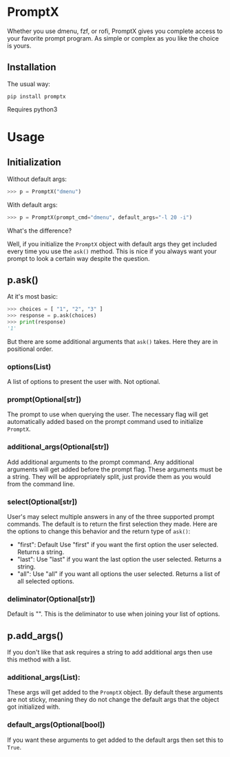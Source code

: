 # PromptX

Whether you use dmenu, fzf, or rofi, PromptX gives you complete access
to your favorite prompt program. As simple or complex as you like the
choice is yours.

## Installation

The usual way:

`pip install promptx`

Requires python3

# Usage

## Initialization

Without default args:

``` python
>>> p = PromptX("dmenu")
```

With default args:

``` python
>>> p = PromptX(prompt_cmd="dmenu", default_args="-l 20 -i")
```

What's the difference?

Well, if you initialize the `PromptX` object with default args they get
included every time you use the `ask()` method. This is nice if you
always want your prompt to look a certain way despite the question.

## p.ask()

At it's most basic:

``` python
>>> choices = [ "1", "2", "3" ]
>>> response = p.ask(choices)
>>> print(response)
'1'
```

But there are some additional arguments that `ask()` takes. Here they
are in positional order.

### options(List)

A list of options to present the user with. Not optional.

### prompt(Optional\[str\])

The prompt to use when querying the user. The necessary flag will get
automatically added based on the prompt command used to initialize
`PromptX`.

### additional_args(Optional\[str\])

Add additional arguments to the prompt command. Any additional arguments
will get added before the prompt flag. These arguments must be a string.
They will be appropriately split, just provide them as you would from
the command line.

### select(Optional\[str\])

User's may select multiple answers in any of the three supported prompt
commands. The default is to return the first selection they made. Here
are the options to change this behavior and the return type of `ask()`:

- "first": Default Use "first" if you want the first option the user
  selected. Returns a string.
- "last": Use "last" if you want the last option the user selected.
  Returns a string.
- "all": Use "all" if you want all options the user selected. Returns a
  list of all selected options.

### deliminator(Optional\[str\])

Default is "". This is the deliminator to use when joining your list of
options.

## p.add_args()

If you don't like that ask requires a string to add additional args then
use this method with a list.

### additional_args(List):

These args will get added to the `PromptX` object. By default these
arguments are not sticky, meaning they do not change the default args
that the object got initialized with.

### default_args(Optional\[bool\])

If you want these arguments to get added to the default args then set
this to `True`.
